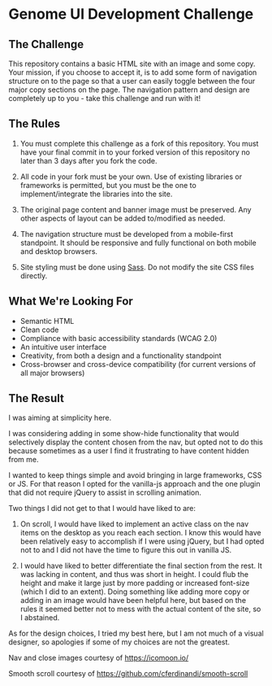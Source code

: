 # Genome UI Development Challenge

## The Challenge

This repository contains a basic HTML site with an image and some copy. Your mission, if you choose to accept it, is to add some form of navigation structure on to the page so that a user can easily toggle between the four major copy sections on the page. The navigation pattern and design are completely up to you - take this challenge and run with it!

## The Rules

1. You must complete this challenge as a fork of this repository. You must have your final commit in to your forked version of this repository no later than 3 days after you fork the code.

2. All code in your fork must be your own. Use of existing libraries or frameworks is permitted, but you must be the one to implement/integrate the libraries into the site.

3. The original page content and banner image must be preserved. Any other aspects of layout can be added to/modified as needed.

4. The navigation structure must be developed from a mobile-first standpoint. It should be responsive and fully functional on both mobile and desktop browsers.

5. Site styling must be done using [Sass](http://sass-lang.com/). Do not modify the site CSS files directly.

## What We're Looking For

* Semantic HTML
* Clean code
* Compliance with basic accessibility standards (WCAG 2.0)
* An intuitive user interface
* Creativity, from both a design and a functionality standpoint
* Cross-browser and cross-device compatibility (for current versions of all major browsers)

## The Result

I was aiming at simplicity here.  

I was considering adding in some show-hide functionality that would selectively display the content chosen from the nav, but opted not to do this because sometimes as a user I find it frustrating to have content hidden from me.  

I wanted to keep things simple and avoid bringing in large frameworks, CSS or JS.  For that reason I opted for the vanilla-js approach and the one plugin that did not require jQuery to assist in scrolling animation.

Two things I did not get to that I would have liked to are:

1. On scroll, I would have liked to implement an active class on the nav items on the desktop as you reach each section.  I know this would have been relatively easy to accomplish if I were using jQuery, but I had opted not to and I did not have the time to figure this out in vanilla JS.

2. I would have liked to better differentiate the final section from the rest.  It was lacking in content, and thus was short in height.  I could flub the height and make it large just by more padding or increased font-size (which I did to an extent).  Doing something like adding more copy or adding in an image would have been helpful here, but based on the rules it seemed better not to mess with the actual content of the site, so I abstained.

As for the design choices, I tried my best here, but I am not much of a visual designer, so apologies if some of my choices are not the greatest.

Nav and close images courtesy of https://icomoon.io/

Smooth scroll courtesy of https://github.com/cferdinandi/smooth-scroll

